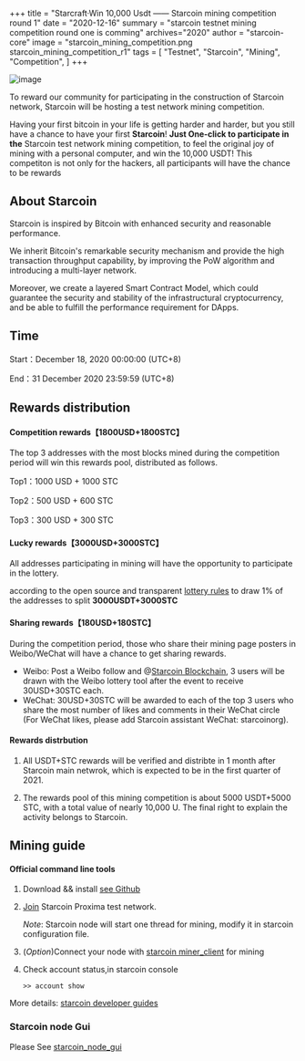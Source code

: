 +++
title = "Starcraft·Win 10,000 Usdt  ——  Starcoin mining competition round 1"
date = "2020-12-16"
summary = "starcoin testnet mining competition round one is comming"
archives="2020"
author = "starcoin-core"
image = "starcoin_mining_competition.png starcoin_mining_competition_r1"
tags = [
    "Testnet",
    "Starcoin",
	"Mining",
	"Competition",
]
+++

![image](http://news.starcoin.org/images/starcoin_mining_competition_en.png)

To reward our community for participating in the construction of Starcoin network, Starcoin will be hosting a test network mining competition.

Having your first bitcoin in your life is getting harder and harder, but you still have a chance to have your first **Starcoin**! **Just One-click to participate in the** Starcoin test network mining competition, to feel the original joy of mining with a personal computer, and win the 10,000 USDT! This competiton is not only for the hackers, all participants will have the chance to be rewards

## About Starcoin
Starcoin is inspired by Bitcoin with enhanced security and reasonable performance.

We inherit Bitcoin's remarkable security mechanism and provide the high transaction throughput capability, by improving the PoW algorithm and introducing a multi-layer network.

Moreover, we create a layered Smart Contract Model, which could guarantee the security and stability of the infrastructural cryptocurrency, and be able to fulfill the performance requirement for DApps.


## Time
Start：December 18, 2020 00:00:00 (UTC+8)

End：31 December 2020 23:59:59 (UTC+8)

## Rewards distribution
#### Competition rewards【1800USD+1800STC】
The top 3 addresses with the most blocks mined during the competition period will win this rewards pool, distributed as follows.

Top1：1000 USD + 1000 STC

Top2：500 USD + 600 STC

Top3：300 USD + 300 STC

#### Lucky rewards【3000USD+3000STC】
All addresses participating in mining will have the opportunity to participate in the lottery.

according to the open source and transparent [lottery rules](https://github.com/starcoinorg/stcmint-fight) to draw 1% of the addresses to split **3000USDT+3000STC**

#### Sharing rewards【180USD+180STC】
During the competition period, those who share their mining page posters in Weibo/WeChat will have a chance to get sharing rewards.

+ Weibo: Post a Weibo follow and @[Starcoin Blockchain](https://weibo.com/u/7480684466), 3 users will be drawn with the Weibo lottery tool after the event to receive 30USD+30STC each.
+ WeChat: 30USD+30STC will be awarded to each of the top 3 users who share the most number of likes and comments in their WeChat circle (For WeChat likes, please add Starcoin assistant WeChat: starcoinorg).

#### Rewards distrbution
1. All USDT+STC rewards will be verified and distribte in 1 month after Starcoin main netwrok, which is expected to be in the first quarter of 2021.

2. The rewards pool of this mining competition is about 5000 USDT+5000 STC, with a total value of nearly 10,000 U. The final right to explain the activity belongs to Starcoin.

## Mining guide
#### Official command line tools
1. Download && install [see Github](http://developer.starcoin.org/en/install)
2. [Join](http://developer.starcoin.org/en/runnetwork/#join-proxima-network) Starcoin Proxima test network.

   *Note*: Starcoin node will start one thread for mining, modify it in starcoin configuration file.
3. (*Option*)Connect your node with [starcoin miner_client](http://developer.starcoin.org/zh/mint/) for mining
4. Check account status,in starcoin console
   ```
   >> account show
   ```
   
More details: [starcoin developer guides](http://developer.starcoin.org)


### Starcoin node Gui 

Please See [starcoin_node_gui](https://github.com/starcoinorg/starcoin_node_gui)
